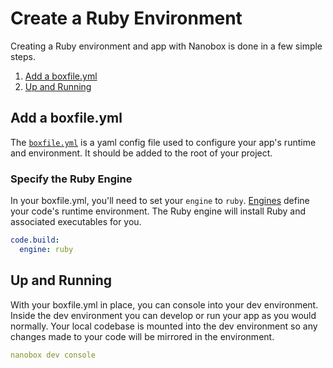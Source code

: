 # Create a Ruby Environment

Creating a Ruby environment and app with Nanobox is done in a few simple steps.

1. [Add a boxfile.yml](#add-a-boxfile-yml)
2. [Up and Running](#up-and-running)

## Add a boxfile.yml
The [`boxfile.yml`](https://docs.nanobox.io/boxfile/) is a yaml config file used to configure your app's runtime and environment. It should be added to the root of your project.

### Specify the Ruby Engine
In your boxfile.yml, you'll need to set your `engine` to `ruby`. [Engines](https://docs.nanobox.io/engines) define your code's runtime environment. The Ruby engine will install Ruby and associated executables for you.

```yaml
code.build:
  engine: ruby
```

## Up and Running
With your boxfile.yml in place, you can console into your dev environment. Inside the dev environment you can develop or run your app as you would normally. Your local codebase is mounted into the dev environment so any changes made to your code will be mirrored in the environment.

```yaml
nanobox dev console
```
